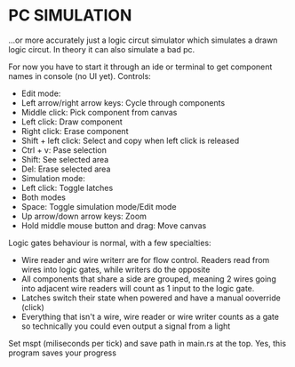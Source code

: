 # PC SIMULATION

...or more accurately just a logic circut simulator which simulates a drawn logic circut. In theory it can also simulate a bad pc.



For now you have to start it through an ide or terminal to get component names in console (no UI yet). 
Controls:
- Edit mode:
 - Left arrow/right arrow keys: Cycle through components
 - Middle click: Pick component from canvas
 - Left click: Draw component
 - Right click: Erase component
 - Shift + left click: Select and copy when left click is released
 - Ctrl + v: Pase selection
 - Shift: See selected area
 - Del: Erase selected area
- Simulation mode:
 - Left click: Toggle latches
- Both modes
 - Space: Toggle simulation mode/Edit mode
 - Up arrow/down arrow keys: Zoom
 - Hold middle mouse button and drag: Move canvas

Logic gates behaviour is normal, with a few specialties:
- Wire reader and wire writerr are for flow control. Readers read from wires into logic gates, while writers do the opposite
- All components that share a side are grouped, meaning 2 wires going into adjacent wire readers will count as 1 input to the logic gate.
- Latches switch their state when powered and have a manual ooverride (click)
- Everything that isn't a wire, wire reader or wire writer counts as a gate so technically you could even output a signal from a light

Set mspt (miliseconds per tick) and save path in main.rs at the top. Yes, this program saves your progress
